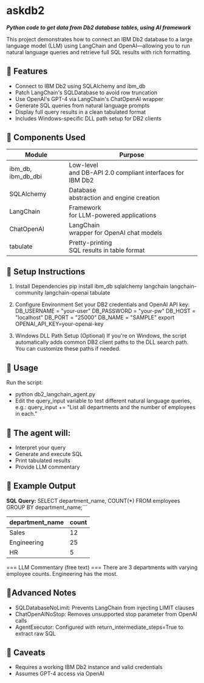 # askdb2
___Python code to get data from Db2 database tables, using AI framework___

This project demonstrates how to connect an IBM Db2 database to a large language model (LLM) using LangChain and OpenAI—allowing you to run natural language queries and retrieve full SQL results with rich formatting.

## 📌 Features
- Connect to IBM Db2 using SQLAlchemy and ibm_db
- Patch LangChain's SQLDatabase to avoid row truncation
- Use OpenAI's GPT-4 via LangChain's ChatOpenAI wrapper
- Generate SQL queries from natural language prompts
- Display full query results in a clean tabulated format
- Includes Windows-specific DLL path setup for DB2 clients

## 📌 Components Used

 
| Module             | Purpose                                                       |
|--------------------|---------------------------------------------------------------|
| ibm_db, ibm_db_dbi | Low-level<br> and DB-API 2.0 compliant interfaces for IBM Db2 |
| SQLAlchemy         | Database<br> abstraction and engine creation                  |
| LangChain          | Framework<br> for LLM-powered applications                    |
| ChatOpenAI         | LangChain<br> wrapper for OpenAI chat models                  |
| tabulate           | Pretty-printing<br> SQL results in table format               |
 
## 📌 Setup Instructions

1. Install Dependencies
pip install ibm_db sqlalchemy langchain langchain-community langchain-openai tabulate

2. Configure Environment
Set your DB2 credentials and OpenAI API key:
DB_USERNAME = "your-user"
DB_PASSWORD = "your-pw"
DB_HOST     = "localhost"
DB_PORT     = "25000"
DB_NAME     = "SAMPLE"
export OPENAI_API_KEY=your-openai-key

3. Windows DLL Path Setup (Optional)
If you're on Windows, the script automatically adds common DB2 client paths to the DLL search path. You can customize these paths if needed.

## 📌 Usage

Run the script:
- python db2_langchain_agent.py
- Edit the query_input variable to test different natural language queries, e.g.:
query_input += "List all departments and the number of employees in each."

## 📌 The agent will:

- Interpret your query
- Generate and execute SQL
- Print tabulated results
- Provide LLM commentary

## 📌 Example Output

**SQL Query:**
SELECT department_name, COUNT(*) FROM employees GROUP BY department_name;```


| department_name | count |
|-----------------|-------|
| Sales           | 12    |
| Engineering     | 25    |
| HR              | 5     |


=== LLM Commentary (free text) ===
There are 3 departments with varying employee counts. Engineering has the most.

## 📌Advanced Notes
- SQLDatabaseNoLimit: Prevents LangChain from injecting LIMIT clauses
- ChatOpenAINoStop: Removes unsupported stop parameter from OpenAI calls
- AgentExecutor: Configured with return_intermediate_steps=True to extract raw SQL

## 📌 Caveats
- Requires a working IBM Db2 instance and valid credentials
- Assumes GPT-4 access via OpenAI

 



